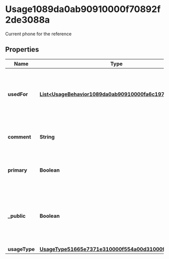 

# Usage1089da0ab90910000f70892f2de3088a

Current phone for the reference

## Properties

| Name | Type | Description | Notes |
|------------ | ------------- | ------------- | -------------|
|**usedFor** | [**List&lt;UsageBehavior1089da0ab90910000fa6c19789ce0896&gt;**](UsageBehavior1089da0ab90910000fa6c19789ce0896.md) | Usage behaviors for the communication method, such as mailing, billing shipping etc. |  [optional] |
|**comment** | **String** | The description for a given communication method. |  [optional] |
|**primary** | **Boolean** | True if the communication method has any  primary usage type. |  [optional] |
|**_public** | **Boolean** | True if the communication method is public. If no results are returned, the communication method is private. |  [optional] |
|**usageType** | [**UsageType51665e7371e310000f554a00d31000f2**](UsageType51665e7371e310000f554a00d31000f2.md) |  |  [optional] |



